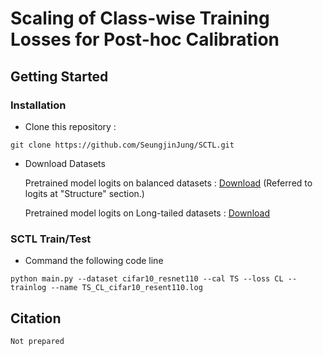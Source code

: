 # Scaling of Class-wise Training Losses for Post-hoc Calibration
## Getting Started
### Installation
- Clone this repository :
```
git clone https://github.com/SeungjinJung/SCTL.git
```
- Download Datasets

  Pretrained model logits on balanced datasets : [Download](https://github.com/markus93/NN_calibration)
  (Referred to logits at "Structure" section.)
  
  Pretrained model logits on Long-tailed datasets : [Download](https://drive.google.com/drive/folders/1KfDriNxfnuqnmsj_zwpK3j7y6Lav7XBL?usp=share_link)

### SCTL Train/Test
- Command the following code line 
```
python main.py --dataset cifar10_resnet110 --cal TS --loss CL --trainlog --name TS_CL_cifar10_resent110.log
```
## Citation
```
Not prepared
```
